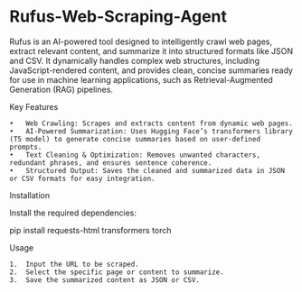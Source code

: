 # Rufus-Web-Scraping-Agent

Rufus is an AI-powered tool designed to intelligently crawl web pages, extract relevant content, and summarize it into structured formats like JSON and CSV. It dynamically handles complex web structures, including JavaScript-rendered content, and provides clean, concise summaries ready for use in machine learning applications, such as Retrieval-Augmented Generation (RAG) pipelines.

Key Features

	•	Web Crawling: Scrapes and extracts content from dynamic web pages.
	•	AI-Powered Summarization: Uses Hugging Face’s transformers library (T5 model) to generate concise summaries based on user-defined prompts.
	•	Text Cleaning & Optimization: Removes unwanted characters, redundant phrases, and ensures sentence coherence.
	•	Structured Output: Saves the cleaned and summarized data in JSON or CSV formats for easy integration.

Installation

Install the required dependencies:

pip install requests-html transformers torch

Usage

	1.	Input the URL to be scraped.
	2.	Select the specific page or content to summarize.
	3.	Save the summarized content as JSON or CSV.
